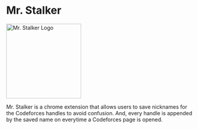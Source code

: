 # Mr. Stalker

<img href="https://raw.githubusercontent.com/AnonySharma/Chrome-MrStalker/master/assets/mrstalker.png" alt="Mr. Stalker Logo" height="200px"/>

Mr. Stalker is a chrome extension that allows users to save nicknames for the Codeforces handles to avoid confusion. And, every handle is appended by the saved name on everytime a Codeforces page is opened.
